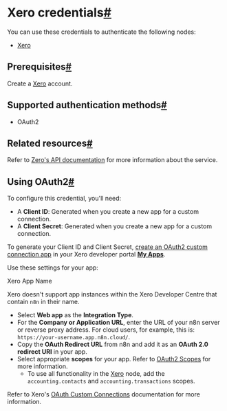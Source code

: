 [](https://github.com/n8n-io/n8n-docs/edit/main/docs/integrations/builtin/credentials/xero.md "Edit this page")

# Xero credentials[#](#xero-credentials "Permanent link")

You can use these credentials to authenticate the following nodes:

*   [Xero](../../app-nodes/n8n-nodes-base.xero/)

## Prerequisites[#](#prerequisites "Permanent link")

Create a [Xero](https://www.xero.com/) account.

## Supported authentication methods[#](#supported-authentication-methods "Permanent link")

*   OAuth2

## Related resources[#](#related-resources "Permanent link")

Refer to [Zero's API documentation](https://developer.xero.com/documentation/api/accounting/overview) for more information about the service.

## Using OAuth2[#](#using-oauth2 "Permanent link")

To configure this credential, you'll need:

*   A **Client ID**: Generated when you create a new app for a custom connection.
*   A **Client Secret**: Generated when you create a new app for a custom connection.

To generate your Client ID and Client Secret, [create an OAuth2 custom connection app](https://developer.xero.com/documentation/guides/oauth2/custom-connections/) in your Xero developer portal [**My Apps**](https://developer.xero.com/app/manage).

Use these settings for your app:

Xero App Name

Xero doesn't support app instances within the Xero Developer Centre that contain `n8n` in their name.

*   Select **Web app** as the **Integration Type**.
*   For the **Company or Application URL**, enter the URL of your n8n server or reverse proxy address. For cloud users, for example, this is: `https://your-username.app.n8n.cloud/`.
*   Copy the **OAuth Redirect URL** from n8n and add it as an **OAuth 2.0 redirect URI** in your app.
*   Select appropriate **scopes** for your app. Refer to [OAuth2 Scopes](https://developer.xero.com/documentation/guides/oauth2/scopes/) for more information.
    *   To use all functionality in the [Xero](../../app-nodes/n8n-nodes-base.xero/) node, add the `accounting.contacts` and `accounting.transactions` scopes.

Refer to Xero's [OAuth Custom Connections](https://developer.xero.com/documentation/guides/oauth2/custom-connections) documentation for more information.